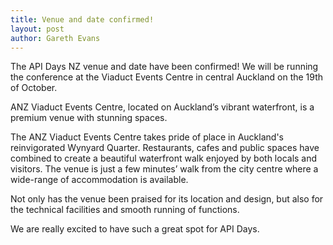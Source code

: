 ```yaml
---
title: Venue and date confirmed!
layout: post
author: Gareth Evans
---
```


The API Days NZ venue and date have been confirmed! We will be running the conference at the Viaduct Events Centre in central Auckland on the 19th of October.

ANZ Viaduct Events Centre, located on Auckland’s vibrant waterfront, is a premium venue with stunning spaces.

The ANZ Viaduct Events Centre takes pride of place in Auckland's reinvigorated Wynyard Quarter. Restaurants, cafes and public spaces have combined to create a beautiful waterfront walk enjoyed by both locals and visitors. The venue is just a few minutes’ walk from the city centre where a wide-range of accommodation is available.

Not only has the venue been praised for its location and design, but also for the technical facilities and smooth running of functions.

We are really excited to have such a great spot for API Days. 
